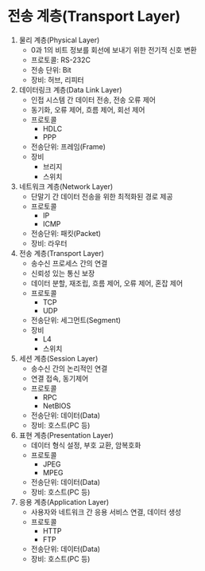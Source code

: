 # 전송 계층(Transport Layer)
1. 물리 계층(Physical Layer)
   - 0과 1의 비트 정보를 회선에 보내기 위한 전기적 신호 변환
   - 프로토콜: RS-232C
   - 전송 단위: Bit
   - 장비: 허브, 리피터
2. 데이터링크 계층(Data Link Layer)
   - 인접 시스템 간 데이터 전송, 전송 오류 제어
   - 동기화, 오류 제어, 흐름 제어, 회선 제어
   - 프로토콜
       - HDLC
       - PPP
   - 전송단위: 프레임(Frame)
   - 장비
       - 브리지
       - 스위치
3. 네트워크 계층(Network Layer)
   - 단말기 간 데이터 전송을 위한 최적화된 경로 제공
   - 프로토콜
       - IP
       - ICMP
   - 전송단위: 패킷(Packet)
   - 장비: 라우터
4. 전송 계층(Transport Layer)
   - 송수신 프로세스 간의 연결
   - 신뢰성 있는 통신 보장
   - 데이터 분할, 재조립, 흐름 제어, 오류 제어, 혼잡 제어
   - 프로토콜
     - TCP
     - UDP
   - 전송단위: 세그먼트(Segment)
   - 장비
     - L4
     - 스위치
5. 세션 계층(Session Layer)
   - 송수신 간의 논리적인 연결
   - 연결 접속, 동기제어
   - 프로토콜
     - RPC
     - NetBIOS
   - 전송단위: 데이터(Data)
   - 장비: 호스트(PC 등)
6. 표현 계층(Presentation Layer)
   - 데이터 형식 설정, 부호 교환, 암복호화
   - 프로토콜
     - JPEG
     - MPEG
   - 전송단위: 데이터(Data)
   - 장비: 호스트(PC 등)
7. 응용 계층(Application Layer)
   - 사용자와 네트워크 간 응용 서비스 연결, 데이터 생성
   - 프로토콜
     - HTTP
     - FTP
   - 전송단위: 데이터(Data)
   - 장비: 호스트(PC 등)

